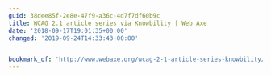 ```yaml
---
guid: 38dee85f-2e8e-47f9-a36c-4d7f7df60b9c
title: WCAG 2.1 article series via Knowbility | Web Axe
date: '2018-09-17T19:01:35+00:00'
changed: '2019-09-24T14:33:43+00:00'


bookmark_of: 'http://www.webaxe.org/wcag-2-1-article-series-knowbility/'
---
```




